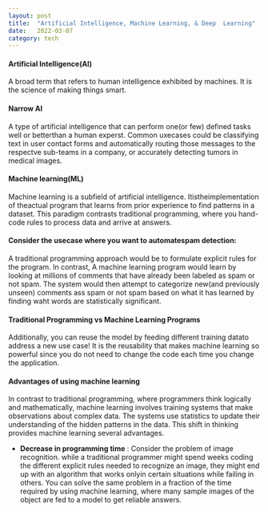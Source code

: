 ```yaml
---
layout: post
title:  "Artificial Intelligence, Machine Learning, & Deep  Learning"
date:   2022-03-07 
category: tech
---
```


#### Artificial Intelligence(AI)
A broad term that refers to human intelligence exhibited by machines. It is the science of making things smart.

#### Narrow AI
A type of artificial intelligence that can perform one(or few) defined tasks well or betterthan a human experst. Common uxecases could be classifying text in user contact forms and automatically routing those messages to the respectve sub-teams in a company, or accurately detecting tumors in medical images.


#### Machine learning(ML)
Machine learning is a subfield of artificial intelligence. Itistheimplementation of theactual program that learns from prior experience to find patterns in a dataset. This paradigm contrasts traditional programming, where you hand-code rules to process data and arrive at answers.

#### Consider the usecase where you want to automatespam detection:
 A traditional programming approach would be to formulate explicit rules for the program. In contrast, A machine learning program would learn by looking at millions of comments that have already been labeled as spam or not spam. The system would then attempt to categorize new(and previously unseen) comments ass spam or not spam based on what it has learned by finding waht words are statistically significant.



#### Traditional Programming vs Machine Learning Programs
Additionally, you can reuse the model by feeding different training datato address a new use case! It is the reusability that makes machine learning so powerful since you do not need to change the code each time you change the application.



#### Advantages of using machine learning
In contrast to traditional programming, where programmers think logically and mathematically, machine learning involves training systems that make observations about complex data. The systems use statistics to update their understanding of the hidden patterns in the data. This shift in thinking provides machine learning several advantages.

- **Decrease in programming time** : Consider the problem of image recognition. while a traditional programmer might spend weeks coding the different explicit rules needed to recognize an image, they might end up with an algorithm that works onlyin certain situations while failing in others. You can solve the same problem in a fraction of the time required by using machine learning, where many sample images of the object are fed to a model to get reliable answers.



